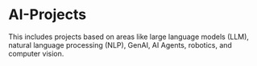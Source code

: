 # AI-Projects
This includes projects based on areas like large language models (LLM), natural language processing (NLP), GenAI, AI Agents, robotics, and computer vision.
